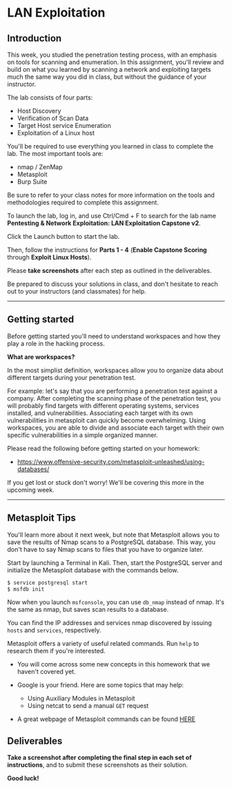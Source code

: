 # LAN Exploitation

## Introduction
This week, you studied the penetration testing process, with an emphasis on tools for scanning and enumeration. In this assignment, you'll review and build on what you learned by scanning a network and exploiting targets much the same way you did in class, but without the guidance of your instructor.

The lab consists of four parts:
- Host Discovery
- Verification of Scan Data
- Target Host service Enumeration
- Exploitation of a Linux host

You'll be required to use everything you learned in class to complete the lab. The most important tools are:
- nmap / ZenMap
- Metasploit
- Burp Suite

Be sure to refer to your class notes for more information on the tools and methodologies required to complete this assignment.

To launch the lab, log in, and use Ctrl/Cmd + F to search for the lab name **Pentesting & Network Exploitation: LAN Exploitation Capstone v2**.

Click the Launch button to start the lab.

Then, follow the instructions for **Parts 1 - 4** (**Enable Capstone Scoring** through **Exploit Linux Hosts**).
  
Please **take screenshots** after each step as outlined in the deliverables. 

Be prepared to discuss your solutions in class, and don't hesitate to reach out to your instructors (and classmates) for help.

---
## Getting started

Before getting started you'll need to understand workspaces and how they play a role in the hacking process.

**What are workspaces?**

In the most simplist definition, workspaces allow you to organize data about different targets during your penetration test. 

For example: let's say that you are performing a penetration test against a company. After completing the scanning phase of the penetration test, you will probably find targets with different operating systems, services installed, and  vulnerabilities. Associating each target with its own vulnerabilities in metasploit can quickly become overwhelming. Using workspaces, you are able to divide and associate each target with their own specific vulnerabilities in a simple organized manner.

Please read the following before getting started on your homework:

- https://www.offensive-security.com/metasploit-unleashed/using-databases/


If you get lost or stuck don't worry! We'll be covering this more in the upcoming week. 

---
## Metasploit Tips
You'll learn more about it next week, but note that Metasploit allows you to save the results of Nmap scans to a PostgreSQL database. This way, you don't have to say Nmap scans to files that you have to organize later.

Start by launching a Terminal in Kali. Then, start the PostgreSQL server and initialize the Metasploit database with the commands below.

  ```bash
  $ service postgresql start
  $ msfdb init
  ```

Now when you launch `msfconsole`, you can use `db_nmap` instead of nmap. It's the same as nmap, but saves scan results to a database.

You can find the IP addresses and services nmap discovered by issuing `hosts` and `services`, respectively.

Metasploit offers a variety of useful related commands. Run `help` to research them if you're interested.

- You will come across some new concepts in this homework that we haven't covered yet.

- Google is your friend. Here are some topics that may help:

    - Using Auxiliary Modules in Metasploit
    - Using netcat to send a manual `GET` request

- A great webpage of Metasploit commands can be found [HERE](https://offensive-security.com/metasploit-unleashed/msfconsole-commands/)

## Deliverables

**Take a screenshot after completing the final step in each set of instructions**, and to submit these screenshots as their solution.

**Good luck!**
